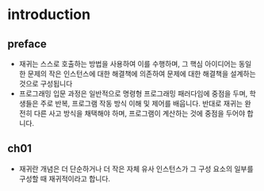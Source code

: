 # introduction

## preface

-  재귀는 스스로 호출하는 방법을 사용하여 이를 수행하며, 그 핵심 아이디어는 동일한 문제의 작은 인스턴스에 대한 해결책에 의존하여 문제에 대한 해결책을 설계하는 것으로 구성됩니다
- 프로그래밍 입문 과정은 일반적으로 명령형 프로그래밍 패러다임에 중점을 두며, 학생들은 주로 반복, 프로그램 작동 방식 이해 및 제어를 배웁니다. 반대로 재귀는 완전히 다른 사고 방식을 채택해야 하며, 프로그램이 계산하는 것에 중점을 두어야 합니다.

## ch01

- 재귀란 개념은 더 단순하거나 더 작은 자체 유사 인스턴스가 그 구성 요소의 일부를 구성할 때 재귀적이라고 합니다.
